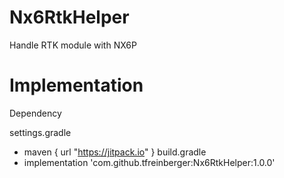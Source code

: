 # Nx6RtkHelper
Handle RTK module with NX6P


# Implementation
Dependency

settings.gradle
  - maven { url "https://jitpack.io" }
build.gradle
- implementation 'com.github.tfreinberger:Nx6RtkHelper:1.0.0'

